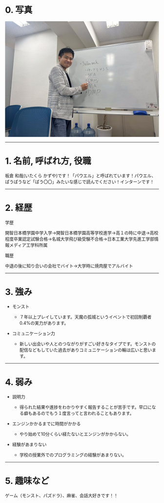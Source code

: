 # 0. 写真

![alt text](../images/image2.png)


***

# 1. 名前, 呼ばれ方, 役職

板倉 和哉(いたくら かずや)です！「パウエル」と呼ばれています！パウエル、ぱうぱうなど「ぱう〇〇」みたいな感じで読んでください！インターンです！

***

# 2. 経歴

学歴

 

開智日本橋学園中学入学→開智日本橋学園高等学校進学→高１の時に中退→高校程度卒業認定試験合格→名城大学飛び級受験不合格→日本工業大学先進工学部情報メディア工学科所属

 

職歴

中退の後に知り合いの会社でバイト→大学時に焼肉屋でアルバイト

***

# 3. 強み

- モンスト

    - ７年以上プレイしています。天魔の孤城というイベントで初回制覇者0.4%の実力があります。

- コミュニケーション力

    - 新しい出会いや人とのつながりがすごい好きなタイプです。モンストの配信などもしていた過去がありコミュニケーションの輪は広いと思います。

***

# 4. 弱み

- 説明力

    - 得られた結果や進捗をわかりやすく報告することが苦手です。早口になる癖もあるのでもう１度言ってと言われることもあります。

- エンジンかかるまでに時間がかかる

    - やり始めて10分くらい経たないとエンジンがかからない。

- 経験があまりない

    - 学校の授業外でのプログラミングの経験があまりない。

***

# 5. 趣味など

ゲーム（モンスト、パズドラ）、麻雀、会話大好きです！！